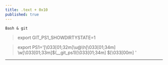 ```yaml
---
title: .text + 0x10
published: true
---
```


`Bash & git`

> export GIT_PS1_SHOWDIRTYSTATE=1 

> export PS1='\[\033[01;32m\]\u@\h\[\033[01;34m\] \w\[\033[01;33m\]$(__git_ps1)\[\033[01;34m\] \$\[\033[00m\] '

* * *
